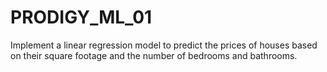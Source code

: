 # PRODIGY_ML_01
 Implement a linear regression model to predict the prices of houses based on their square footage and the number of bedrooms and bathrooms. 
